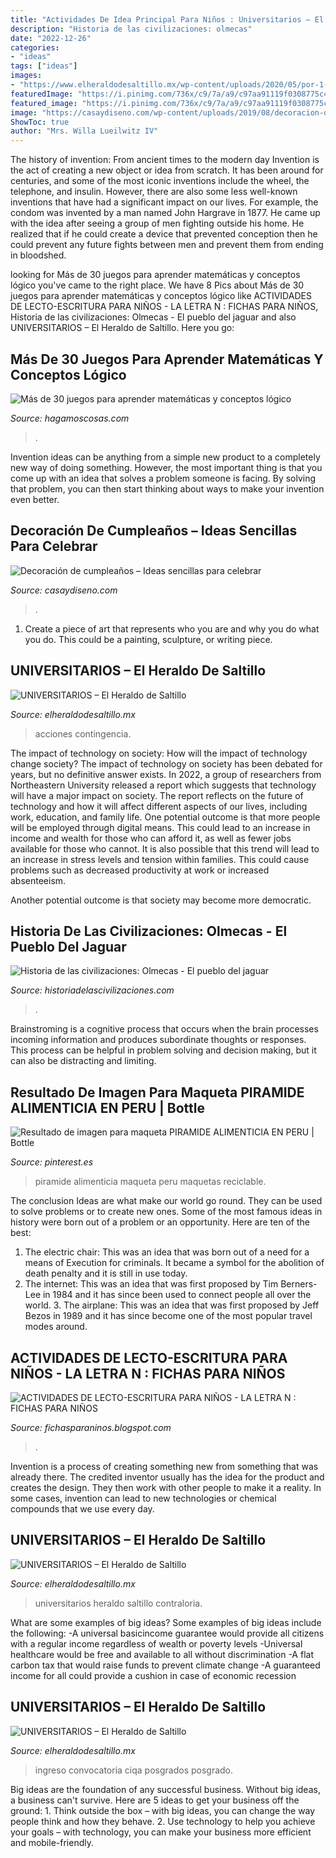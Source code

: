 ```yaml
---
title: "Actividades De Idea Principal Para Niños : Universitarios – El Heraldo De Saltillo"
description: "Historia de las civilizaciones: olmecas"
date: "2022-12-26"
categories:
- "ideas"
tags: ["ideas"]
images:
- "https://www.elheraldodesaltillo.mx/wp-content/uploads/2020/05/por-1-1536x1024.jpg"
featuredImage: "https://i.pinimg.com/736x/c9/7a/a9/c97aa91119f0308775c46f350a92e875--peru-search.jpg"
featured_image: "https://i.pinimg.com/736x/c9/7a/a9/c97aa91119f0308775c46f350a92e875--peru-search.jpg"
image: "https://casaydiseno.com/wp-content/uploads/2019/08/decoracion-de-cumpleaños-rosa.jpg"
ShowToc: true
author: "Mrs. Willa Lueilwitz IV"
---
```



The history of invention: From ancient times to the modern day
Invention is the act of creating a new object or idea from scratch. It has been around for centuries, and some of the most iconic inventions include the wheel, the telephone, and insulin. However, there are also some less well-known inventions that have had a significant impact on our lives. For example, the condom was invented by a man named John Hargrave in 1877. He came up with the idea after seeing a group of men fighting outside his home. He realized that if he could create a device that prevented conception then he could prevent any future fights between men and prevent them from ending in bloodshed.

	

		
looking for Más de 30 juegos para aprender matemáticas y conceptos lógico you've came to the right place. We have 8 Pics about Más de 30 juegos para aprender matemáticas y conceptos lógico like ACTIVIDADES DE LECTO-ESCRITURA PARA NIÑOS - LA LETRA N : FICHAS PARA NIÑOS, Historia de las civilizaciones: Olmecas - El pueblo del jaguar and also UNIVERSITARIOS – El Heraldo de Saltillo. Here you go:
		
    
## Más De 30 Juegos Para Aprender Matemáticas Y Conceptos Lógico

<img loading=lazy src="https://i1.wp.com/hagamoscosas.com/wp-content/uploads/2015/03/Juegos-matematicos-9-297x400.jpg" onerror="this.onerror=null;this.src='https://tse4.mm.bing.net/th?id=OIP.iKZR9EIt9lJuSOqft9DzHAAAAA&amp;pid=15.1';" alt="Más de 30 juegos para aprender matemáticas y conceptos lógico">

_Source: hagamoscosas.com_

>. 

	

Invention ideas can be anything from a simple new product to a completely new way of doing something. However, the most important thing is that you come up with an idea that solves a problem someone is facing. By solving that problem, you can then start thinking about ways to make your invention even better.

    
## Decoración De Cumpleaños – Ideas Sencillas Para Celebrar

<img loading=lazy src="https://casaydiseno.com/wp-content/uploads/2019/08/decoracion-de-cumpleaños-rosa.jpg" onerror="this.onerror=null;this.src='https://tse3.mm.bing.net/th?id=OIP.nz_F4WLDTnhFiGx2rym1wQHaHa&amp;pid=15.1';" alt="Decoración de cumpleaños – Ideas sencillas para celebrar">

_Source: casaydiseno.com_

>. 

	

1. Create a piece of art that represents who you are and why you do what you do. This could be a painting, sculpture, or writing piece. 

    
## UNIVERSITARIOS – El Heraldo De Saltillo

<img loading=lazy src="https://www.elheraldodesaltillo.mx/wp-content/uploads/2020/05/por-1-1536x1024.jpg" onerror="this.onerror=null;this.src='https://tse2.mm.bing.net/th?id=OIP.yUvtSSXM3uk36Me-WUzsbQHaE8&amp;pid=15.1';" alt="UNIVERSITARIOS – El Heraldo de Saltillo">

_Source: elheraldodesaltillo.mx_

>acciones contingencia. 

	

The impact of technology on society: How will the impact of technology change society?
The impact of technology on society has been debated for years, but no definitive answer exists. In 2022, a group of researchers from Northeastern University released a report which suggests that technology will have a major impact on society. The report reflects on the future of technology and how it will affect different aspects of our lives, including work, education, and family life. 
One potential outcome is that more people will be employed through digital means. This could lead to an increase in income and wealth for those who can afford it, as well as fewer jobs available for those who cannot. It is also possible that this trend will lead to an increase in stress levels and tension within families. This could cause problems such as decreased productivity at work or increased absenteeism. 

Another potential outcome is that society may become more democratic.

    
## Historia De Las Civilizaciones: Olmecas - El Pueblo Del Jaguar

<img loading=lazy src="http://3.bp.blogspot.com/-buNL_KngwWs/TffOsUqV13I/AAAAAAAAAF0/DsHhF1ZSb-o/w1200-h630-p-k-no-nu/Olmecas+y+cabeza+de+piedra.jpg" onerror="this.onerror=null;this.src='https://tse2.mm.bing.net/th?id=OIP.nJPmQinZoohkHxkC-AG8HgAAAA&amp;pid=15.1';" alt="Historia de las civilizaciones: Olmecas - El pueblo del jaguar">

_Source: historiadelascivilizaciones.com_

>. 

	

Brainstroming is a cognitive process that occurs when the brain processes incoming information and produces subordinate thoughts or responses. This process can be helpful in problem solving and decision making, but it can also be distracting and limiting.

    
## Resultado De Imagen Para Maqueta PIRAMIDE ALIMENTICIA EN PERU | Bottle

<img loading=lazy src="https://i.pinimg.com/736x/c9/7a/a9/c97aa91119f0308775c46f350a92e875--peru-search.jpg" onerror="this.onerror=null;this.src='https://tse1.mm.bing.net/th?id=OIP.4shuGCg6OaSIkjUg5tr1ngDYEg&amp;pid=15.1';" alt="Resultado de imagen para maqueta PIRAMIDE ALIMENTICIA EN PERU | Bottle">

_Source: pinterest.es_

>piramide alimenticia maqueta peru maquetas reciclable. 

	

The conclusion
Ideas are what make our world go round. They can be used to solve problems or to create new ones. Some of the most famous ideas in history were born out of a problem or an opportunity. Here are ten of the best:
1. The electric chair: This was an idea that was born out of a need for a means of Execution for criminals. It became a symbol for the abolition of death penalty and it is still in use today.
2. The internet: This was an idea that was first proposed by Tim Berners-Lee in 1984 and it has since been used to connect people all over the world. 3. The airplane: This was an idea that was first proposed by Jeff Bezos in 1989 and it has since become one of the most popular travel modes around. 
    
## ACTIVIDADES DE LECTO-ESCRITURA PARA NIÑOS - LA LETRA N : FICHAS PARA NIÑOS

<img loading=lazy src="http://3.bp.blogspot.com/_Z9Bs1DLRyYs/SvHOBFMvtcI/AAAAAAAAE9Y/iUXH4YZ2G4E/w1200-h630-p-k-no-nu/N-(nieve)[1].jpg" onerror="this.onerror=null;this.src='https://tse3.mm.bing.net/th?id=OIP.sROU3nyuzIDCQn-DY46RSgAAAA&amp;pid=15.1';" alt="ACTIVIDADES DE LECTO-ESCRITURA PARA NIÑOS - LA LETRA N : FICHAS PARA NIÑOS">

_Source: fichasparaninos.blogspot.com_

>. 

	

Invention is a process of creating something new from something that was already there. The credited inventor usually has the idea for the product and creates the design. They then work with other people to make it a reality. In some cases, invention can lead to new technologies or chemical compounds that we use every day.

    
## UNIVERSITARIOS – El Heraldo De Saltillo

<img loading=lazy src="https://www.elheraldodesaltillo.mx/wp-content/uploads/2020/08/anuncian-2-1320x880.jpg" onerror="this.onerror=null;this.src='https://tse1.mm.bing.net/th?id=OIP.Oyf4iHqO_xDOdUq8rd6UPwHaE8&amp;pid=15.1';" alt="UNIVERSITARIOS – El Heraldo de Saltillo">

_Source: elheraldodesaltillo.mx_

>universitarios heraldo saltillo contraloria. 

	

What are some examples of big ideas?
Some examples of big ideas include the following: 
-A universal basicincome guarantee would provide all citizens with a regular income regardless of wealth or poverty levels 
-Universal healthcare would be free and available to all without discrimination 
-A flat carbon tax that would raise funds to prevent climate change 
-A guaranteed income for all could provide a cushion in case of economic recession

    
## UNIVERSITARIOS – El Heraldo De Saltillo

<img loading=lazy src="https://www.elheraldodesaltillo.mx/wp-content/uploads/2020/05/por-cerrar-2048x1356.jpg" onerror="this.onerror=null;this.src='https://tse2.mm.bing.net/th?id=OIP.mtAND5OcTJZyvwlbm25FIQHaE5&amp;pid=15.1';" alt="UNIVERSITARIOS – El Heraldo de Saltillo">

_Source: elheraldodesaltillo.mx_

>ingreso convocatoria ciqa posgrados posgrado. 

	

Big ideas are the foundation of any successful business. Without big ideas, a business can't survive. Here are 5 ideas to get your business off the ground: 1. Think outside the box – with big ideas, you can change the way people think and how they behave. 2. Use technology to help you achieve your goals – with technology, you can make your business more efficient and mobile-friendly. 
